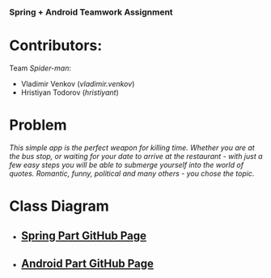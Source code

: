 ### Spring + Android Teamwork Assignment

# Contributors:
Team *Spider-man*:
- Vladimir Venkov (*vladimir.venkov*)
- Hristiyan Todorov (*hristiyant*)

# Problem
*This simple app is the perfect weapon for killing time. Whether you are at the bus stop, or waiting for your date to arrive at the restaurant - with just a few easy steps you will be able to submerge yourself into the world of quotes.
Romantic, funny, political and many others - you chose the topic.*

# Class Diagram

- ## [Spring Part GitHub Page](https://github.com/vladimirVenkov/quotes)
- ## [Android Part GitHub Page](https://github.com/hrsssssssssssss/Quotes)
